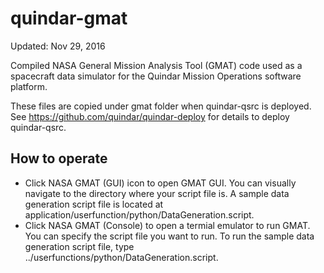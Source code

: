 # quindar-gmat

Updated: Nov 29, 2016

Compiled NASA General Mission Analysis Tool (GMAT) code used as a spacecraft data simulator for the Quindar Mission Operations software platform.

These files are copied under gmat folder when quindar-qsrc is deployed.  See  https://github.com/quindar/quindar-deploy for details to deploy quindar-qsrc. 

## How to operate
* Click NASA GMAT (GUI) icon to open GMAT GUI.  You can visually navigate to the directory where your script file is.  A sample data generation script file is located at application/userfunction/python/DataGeneration.script.
* Click NASA GMAT (Console) to open a termial emulator to run GMAT.  You can specify the script file you want to run.  To run the sample data generation script file, type ../userfunctions/python/DataGeneration.script.


